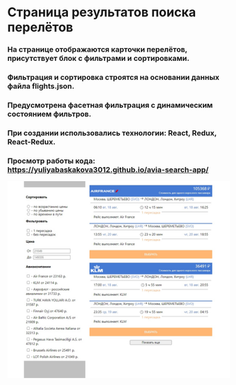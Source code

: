 # Cтраница результатов поиска перелётов

### На странице отображаются карточки перелётов, присутствует блок с фильтрами и сортировками.
### Фильтрация и сортировка строятся на основании данных файла flights.json.
### Предусмотрена фасетная фильтрация с динамическим состоянием фильтров.
### При создании использовались технологии: React, Redux, React-Redux.
### Просмотр работы кода: https://yuliyabaskakova3012.github.io/avia-search-app/

<img src='./src/assets/avia-search1.jpg' alt='avia-search-image'>
